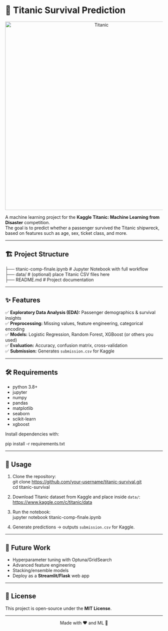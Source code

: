 # 🚢 Titanic Survival Prediction  

<p align="center">
  <img src="https://en.wikipedia.org/wiki/Sinking_of_the_Titanic#/media/File:St%C3%B6wer_Titanic.jpg" alt="Titanic" width="600"/>
</p>

A machine learning project for the **Kaggle Titanic: Machine Learning from Disaster** competition.  
The goal is to predict whether a passenger survived the Titanic shipwreck, based on features such as age, sex, ticket class, and more.  

---

## 🏗️ Project Structure

├── titanic-comp-finale.ipynb   # Jupyter Notebook with full workflow  
├── data/                       # (optional) place Titanic CSV files here  
├── README.md                   # Project documentation  

---

## ✨ Features  

✅ **Exploratory Data Analysis (EDA):** Passenger demographics & survival insights  
✅ **Preprocessing:** Missing values, feature engineering, categorical encoding  
✅ **Models:** Logistic Regression, Random Forest, XGBoost (or others you used)  
✅ **Evaluation:** Accuracy, confusion matrix, cross-validation  
✅ **Submission:** Generates `submission.csv` for Kaggle  

---

## 🛠️ Requirements  

- python 3.8+  
- jupyter  
- numpy  
- pandas  
- matplotlib  
- seaborn  
- scikit-learn  
- xgboost  

Install dependencies with:  

pip install -r requirements.txt  

---

## 🚀 Usage  

1. Clone the repository:  
   git clone https://github.com/your-username/titanic-survival.git  
   cd titanic-survival  

2. Download Titanic dataset from Kaggle and place inside `data/`:  
   https://www.kaggle.com/c/titanic/data  

3. Run the notebook:  
   jupyter notebook titanic-comp-finale.ipynb  

4. Generate predictions → outputs `submission.csv` for Kaggle.  

---


## 🔮 Future Work  

- Hyperparameter tuning with Optuna/GridSearch  
- Advanced feature engineering  
- Stacking/ensemble models  
- Deploy as a **Streamlit/Flask** web app  

---

## 📜 License  

This project is open-source under the **MIT License**.  

---

<p align="center">Made with ❤️ and ML 🚀</p>

